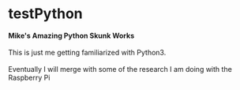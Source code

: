 # testPython
<b>Mike's Amazing Python Skunk Works</b>
<br><br>
This is just me getting familiarized with Python3.
<br><br>
Eventually I will merge with some of the research I am doing with the Raspberry Pi
